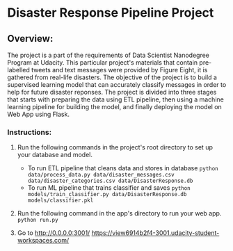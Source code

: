 # Disaster Response Pipeline Project

## Overview:
The project is a part of the requirements of Data Scientist Nanodegree Program at Udacity. This particular project's materials that contain pre-labelled tweets and text messages were provided by Figure Eight, it is gathered from real-life disasters. The objective of the project is to build a supervised learning model that can accurately classify messages in order to help for future disaster reponses. The project is divided into three stages that starts with preparing the data using ETL pipeline, then using a machine learning pipeline for building the model, and finally deploying the model on Web App using Flask. 



### Instructions:
1. Run the following commands in the project's root directory to set up your database and model.

    - To run ETL pipeline that cleans data and stores in database
        `python data/process_data.py data/disaster_messages.csv data/disaster_categories.csv data/DisasterResponse.db`
    - To run ML pipeline that trains classifier and saves
        `python models/train_classifier.py data/DisasterResponse.db models/classifier.pkl`

2. Run the following command in the app's directory to run your web app.
    `python run.py`

3. Go to http://0.0.0.0:3001/
https://view6914b2f4-3001.udacity-student-workspaces.com/
